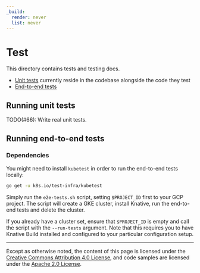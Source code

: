 ```yaml
---
_build:
  render: never
  list: never
---
```


# Test

This directory contains tests and testing docs.

- [Unit tests](#running-unit-tests) currently reside in the codebase alongside
  the code they test
- [End-to-end tests](#running-end-to-end-tests)

## Running unit tests

TODO(#66): Write real unit tests.

## Running end-to-end tests

### Dependencies

You might need to install `kubetest` in order to run the end-to-end tests
locally:

```bash
go get -u k8s.io/test-infra/kubetest
```

Simply run the `e2e-tests.sh` script, setting `$PROJECT_ID` first to your GCP
project. The script will create a GKE cluster, install Knative, run the
end-to-end tests and delete the cluster.

If you already have a cluster set, ensure that `$PROJECT_ID` is empty and call
the script with the `--run-tests` argument. Note that this requires you to have
Knative Build installed and configured to your particular configuration setup.

---

Except as otherwise noted, the content of this page is licensed under the
[Creative Commons Attribution 4.0 License](https://creativecommons.org/licenses/by/4.0/),
and code samples are licensed under the
[Apache 2.0 License](https://www.apache.org/licenses/LICENSE-2.0).
